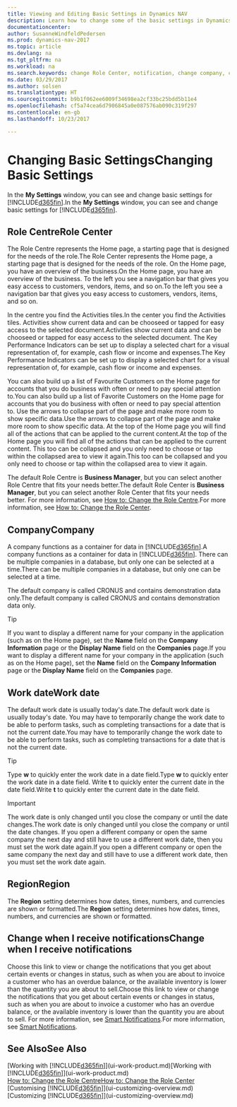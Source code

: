 ```yaml
---
title: Viewing and Editing Basic Settings in Dynamics NAV
description: Learn how to change some of the basic settings in Dynamics NAV, for example, the Role Centre, company, or the work date.
documentationcenter: 
author: SusanneWindfeldPedersen
ms.prod: dynamics-nav-2017
ms.topic: article
ms.devlang: na
ms.tgt_pltfrm: na
ms.workload: na
ms.search.keywords: change Role Center, notification, change company, change work date
ms.date: 03/29/2017
ms.author: solsen
ms.translationtype: HT
ms.sourcegitcommit: b9b1f062ee6009f34698ea2cf33bc25bdd5b11e4
ms.openlocfilehash: cf5a74cea6d7906845a0e087576ab090c319f297
ms.contentlocale: en-gb
ms.lasthandoff: 10/23/2017

---
```

# <a name="changing-basic-settings"></a><span data-ttu-id="c2548-103">Changing Basic Settings</span><span class="sxs-lookup"><span data-stu-id="c2548-103">Changing Basic Settings</span></span>
<span data-ttu-id="c2548-104">In the **My Settings** window, you can see and change basic settings for [!INCLUDE[d365fin](includes/d365fin_md.md)].</span><span class="sxs-lookup"><span data-stu-id="c2548-104">In the **My Settings** window, you can see and change basic settings for [!INCLUDE[d365fin](includes/d365fin_md.md)].</span></span>  

## <a name="role-center"></a><span data-ttu-id="c2548-105">Role Centre</span><span class="sxs-lookup"><span data-stu-id="c2548-105">Role Center</span></span>
<span data-ttu-id="c2548-106">The Role Centre represents the Home page, a starting page that is designed for the needs of the role.</span><span class="sxs-lookup"><span data-stu-id="c2548-106">The Role Center represents the Home page, a starting page that is designed for the needs of the role.</span></span> <span data-ttu-id="c2548-107">On the Home page, you have an overview of the business.</span><span class="sxs-lookup"><span data-stu-id="c2548-107">On the Home page, you have an overview of the business.</span></span> <span data-ttu-id="c2548-108">To the left you see a navigation bar that gives you easy access to customers, vendors, items, and so on.</span><span class="sxs-lookup"><span data-stu-id="c2548-108">To the left you see a navigation bar that gives you easy access to customers, vendors, items, and so on.</span></span>

<span data-ttu-id="c2548-109">In the centre you find the Activities tiles.</span><span class="sxs-lookup"><span data-stu-id="c2548-109">In the center you find the Activities tiles.</span></span> <span data-ttu-id="c2548-110">Activities show current data and can be chooseed or tapped for easy access to the selected document.</span><span class="sxs-lookup"><span data-stu-id="c2548-110">Activities show current data and can be chooseed or tapped for easy access to the selected document.</span></span> <span data-ttu-id="c2548-111">The Key Performance Indicators can be set up to display a selected chart for a visual representation of, for example, cash flow or income and expenses.</span><span class="sxs-lookup"><span data-stu-id="c2548-111">The Key Performance Indicators can be set up to display a selected chart for a visual representation of, for example, cash flow or income and expenses.</span></span>

<span data-ttu-id="c2548-112">You can also build up a list of Favourite Customers on the Home page for accounts that you do business with often or need to pay special attention to.</span><span class="sxs-lookup"><span data-stu-id="c2548-112">You can also build up a list of Favorite Customers on the Home page for accounts that you do business with often or need to pay special attention to.</span></span> <span data-ttu-id="c2548-113">Use the arrows to collapse part of the page and make more room to show specific data.</span><span class="sxs-lookup"><span data-stu-id="c2548-113">Use the arrows to collapse part of the page and make more room to show specific data.</span></span> <span data-ttu-id="c2548-114">At the top of the Home page you will find all of the actions that can be applied to the current content.</span><span class="sxs-lookup"><span data-stu-id="c2548-114">At the top of the Home page you will find all of the actions that can be applied to the current content.</span></span> <span data-ttu-id="c2548-115">This too can be collapsed and you only need to choose or tap within the collapsed area to view it again.</span><span class="sxs-lookup"><span data-stu-id="c2548-115">This too can be collapsed and you only need to choose or tap within the collapsed area to view it again.</span></span>

<span data-ttu-id="c2548-116">The default Role Centre is **Business Manager**, but you can select another Role Centre that fits your needs better.</span><span class="sxs-lookup"><span data-stu-id="c2548-116">The default Role Center is **Business Manager**, but you can select another Role Center that fits your needs better.</span></span> <span data-ttu-id="c2548-117">For more information, see [How to: Change the Role Centre](change-role.md).</span><span class="sxs-lookup"><span data-stu-id="c2548-117">For more information, see [How to: Change the Role Center](change-role.md).</span></span>

## <a name="company"></a><span data-ttu-id="c2548-118">Company</span><span class="sxs-lookup"><span data-stu-id="c2548-118">Company</span></span>
<span data-ttu-id="c2548-119">A company functions as a container for data in [!INCLUDE[d365fin](includes/d365fin_md.md)].</span><span class="sxs-lookup"><span data-stu-id="c2548-119">A company functions as a container for data in [!INCLUDE[d365fin](includes/d365fin_md.md)].</span></span> <span data-ttu-id="c2548-120">There can be multiple companies in a database, but only one can be selected at a time.</span><span class="sxs-lookup"><span data-stu-id="c2548-120">There can be multiple companies in a database, but only one can be selected at a time.</span></span>

<span data-ttu-id="c2548-121">The default company is called CRONUS and contains demonstration data only.</span><span class="sxs-lookup"><span data-stu-id="c2548-121">The default company is called CRONUS and contains demonstration data only.</span></span>

> [!TIP]  
>   <span data-ttu-id="c2548-122">If you want to display a different name for your company in the application (such as on the Home page), set the **Name** field on the **Company Information** page or the **Display Name** field on the **Companies** page.</span><span class="sxs-lookup"><span data-stu-id="c2548-122">If you want to display a different name for your company in the application (such as on the Home page), set the **Name** field on the **Company Information** page or the **Display Name** field on the **Companies** page.</span></span>  

## <a name="work-date"></a><span data-ttu-id="c2548-123">Work date</span><span class="sxs-lookup"><span data-stu-id="c2548-123">Work date</span></span>
<span data-ttu-id="c2548-124">The default work date is usually today's date.</span><span class="sxs-lookup"><span data-stu-id="c2548-124">The default work date is usually today's date.</span></span> <span data-ttu-id="c2548-125">You may have to temporarily change the work date to be able to perform tasks, such as completing transactions for a date that is not the current date.</span><span class="sxs-lookup"><span data-stu-id="c2548-125">You may have to temporarily change the work date to be able to perform tasks, such as completing transactions for a date that is not the current date.</span></span>

> [!TIP]  
>   <span data-ttu-id="c2548-126">Type **w** to quickly enter the work date in a date field.</span><span class="sxs-lookup"><span data-stu-id="c2548-126">Type **w** to quickly enter the work date in a date field.</span></span> <span data-ttu-id="c2548-127">Write **t** to quickly enter the current date in the date field.</span><span class="sxs-lookup"><span data-stu-id="c2548-127">Write **t** to quickly enter the current date in the date field.</span></span>

> [!IMPORTANT]  
>   <span data-ttu-id="c2548-128">The work date is only changed until you close the company or until the date changes.</span><span class="sxs-lookup"><span data-stu-id="c2548-128">The work date is only changed until you close the company or until the date changes.</span></span> <span data-ttu-id="c2548-129">If you open a different company or open the same company the next day and still have to use a different work date, then you must set the work date again.</span><span class="sxs-lookup"><span data-stu-id="c2548-129">If you open a different company or open the same company the next day and still have to use a different work date, then you must set the work date again.</span></span>

## <a name="region"></a><span data-ttu-id="c2548-130">Region</span><span class="sxs-lookup"><span data-stu-id="c2548-130">Region</span></span>
<span data-ttu-id="c2548-131">The **Region** setting determines how dates, times, numbers, and currencies are shown or formatted.</span><span class="sxs-lookup"><span data-stu-id="c2548-131">The **Region** setting determines how dates, times, numbers, and currencies are shown or formatted.</span></span>   

## <a name="change-when-i-receive-notifications"></a><span data-ttu-id="c2548-132">Change when I receive notifications</span><span class="sxs-lookup"><span data-stu-id="c2548-132">Change when I receive notifications</span></span>
<span data-ttu-id="c2548-133">Choose this link to view or change the notifications that you get about certain events or changes in status, such as when you are about to invoice a customer who has an overdue balance, or the available inventory is lower than the quantity you are about to sell.</span><span class="sxs-lookup"><span data-stu-id="c2548-133">Choose this link to view or change the notifications that you get about certain events or changes in status, such as when you are about to invoice a customer who has an overdue balance, or the available inventory is lower than the quantity you are about to sell.</span></span> <span data-ttu-id="c2548-134">For more information, see [Smart Notifications](ui-smart-notifications.md).</span><span class="sxs-lookup"><span data-stu-id="c2548-134">For more information, see [Smart Notifications](ui-smart-notifications.md).</span></span>

## <a name="see-also"></a><span data-ttu-id="c2548-135">See Also</span><span class="sxs-lookup"><span data-stu-id="c2548-135">See Also</span></span>
<span data-ttu-id="c2548-136">[Working with [!INCLUDE[d365fin](includes/d365fin_md.md)]](ui-work-product.md)</span><span class="sxs-lookup"><span data-stu-id="c2548-136">[Working with [!INCLUDE[d365fin](includes/d365fin_md.md)]](ui-work-product.md)</span></span>  
[<span data-ttu-id="c2548-137">How to: Change the Role Centre</span><span class="sxs-lookup"><span data-stu-id="c2548-137">How to: Change the Role Center</span></span>](change-role.md)  
<span data-ttu-id="c2548-138">[Customising [!INCLUDE[d365fin](includes/d365fin_md.md)]](ui-customizing-overview.md)</span><span class="sxs-lookup"><span data-stu-id="c2548-138">[Customizing [!INCLUDE[d365fin](includes/d365fin_md.md)]](ui-customizing-overview.md)</span></span>  

